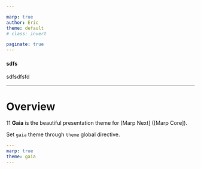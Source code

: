 ```yaml
---

marp: true
author: Eric
theme: default
# class: invert

paginate: true
---
```

<!-- _class: invert lead -->

#### sdfs

sdfsdfsfd

---

<!-- paginate: true -->

# Overview
11
**Gaia** is the beautiful presentation theme for [Marp Next] ([Marp Core]).

Set `gaia` theme through `theme` global directive.

```yaml
---
marp: true
theme: gaia
---
```